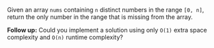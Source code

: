 Given an array `nums` containing `n` distinct numbers in the range `[0, n]`, return the only number in the range that is missing from the array.

**Follow up:** Could you implement a solution using only `O(1)` extra space complexity and `O(n)` runtime complexity?